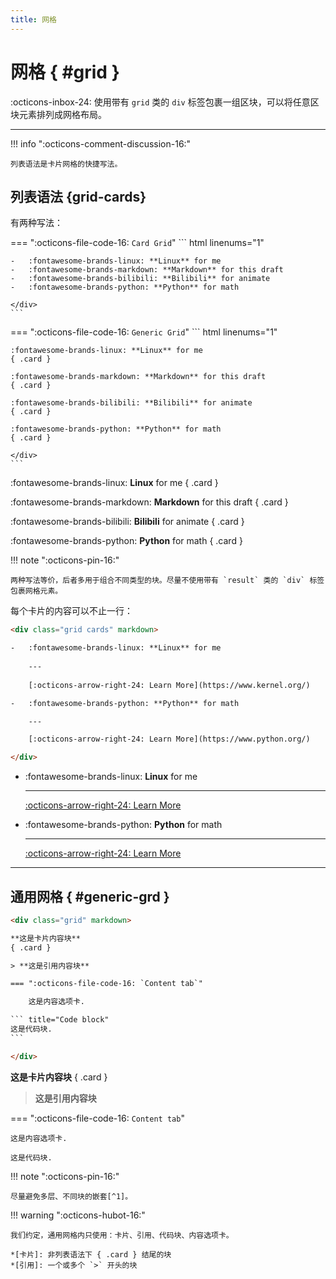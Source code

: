 ```yaml
---
title: 网格
---
```


网格 { #grid }
==============

:octicons-inbox-24: 使用带有 `grid` 类的 `div` 标签包裹一组区块，可以将任意区块元素排列成网格布局。

---

!!! info ":octicons-comment-discussion-16:"

    列表语法是卡片网格的快捷写法。

列表语法 {grid-cards}
---------------------

有两种写法：

=== ":octicons-file-code-16: `Card Grid`"
    ``` html linenums="1"
    <div class="grid cards" markdown>
    
    -   :fontawesome-brands-linux: **Linux** for me
    -   :fontawesome-brands-markdown: **Markdown** for this draft
    -   :fontawesome-brands-bilibili: **Bilibili** for animate
    -   :fontawesome-brands-python: **Python** for math
    
    </div>
    ```
    
=== ":octicons-file-code-16: `Generic Grid`"
    ``` html linenums="1"
    <div class="grid" markdown>
    
    :fontawesome-brands-linux: **Linux** for me
    { .card }
    
    :fontawesome-brands-markdown: **Markdown** for this draft
    { .card }
    
    :fontawesome-brands-bilibili: **Bilibili** for animate
    { .card }
    
    :fontawesome-brands-python: **Python** for math
    { .card }
    
    </div>
    ```

<div class="grid" markdown>

:fontawesome-brands-linux: **Linux** for me
{ .card }

:fontawesome-brands-markdown: **Markdown** for this draft
{ .card }

:fontawesome-brands-bilibili: **Bilibili** for animate
{ .card }

:fontawesome-brands-python: **Python** for math
{ .card }

</div>

!!! note ":octicons-pin-16:"

    两种写法等价，后者多用于组合不同类型的块。尽量不使用带有 `result` 类的 `div` 标签包裹网格元素。

每个卡片的内容可以不止一行：

``` html linenums="1"
<div class="grid cards" markdown>

-   :fontawesome-brands-linux: **Linux** for me
   
    ---
   
    [:octicons-arrow-right-24: Learn More](https://www.kernel.org/)

-   :fontawesome-brands-python: **Python** for math

    ---

    [:octicons-arrow-right-24: Learn More](https://www.python.org/)

</div>
```

<div class="grid cards" markdown>

-   :fontawesome-brands-linux: **Linux** for me
   
    ---
   
    [:octicons-arrow-right-24: Learn More](https://www.kernel.org/)

-   :fontawesome-brands-python: **Python** for math

    ---

    [:octicons-arrow-right-24: Learn More](https://www.python.org/)

</div>

---

通用网格 { #generic-grd }
-------------------------

```` html linenums="1"
<div class="grid" markdown>

**这是卡片内容块** 
{ .card }

> **这是引用内容块** 

=== ":octicons-file-code-16: `Content tab`"

    这是内容选项卡.

``` title="Code block"
这是代码块.
```

</div>
````

<div class="grid" markdown>

**这是卡片内容块** 
{ .card }

> **这是引用内容块** 

=== ":octicons-file-code-16: `Content tab`"

    这是内容选项卡.

``` title="Code block"
这是代码块.
```

</div>

!!! note ":octicons-pin-16:"

    尽量避免多层、不同块的嵌套[^1]。

[^1]: 过多层的嵌套容易导致无意义的复杂化，建议拆分。

!!! warning ":octicons-hubot-16:"

    我们约定，通用网格内只使用：卡片、引用、代码块、内容选项卡。
    
    *[卡片]: 非列表语法下 { .card } 结尾的块
    *[引用]: 一个或多个 `>` 开头的块
